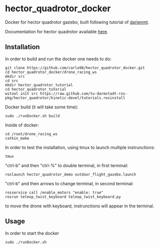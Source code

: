 # hector_quadrotor_docker
Docker for hector quadrotor gazebo, built following tutorial of [darienmt](https://darienmt.com/autonomous-flight/2018/10/20/flying-ros-and-hector.html).

Documentation for hector quadrotor available [here](http://wiki.ros.org/hector_quadrotor).

## Installation
In order to build and run the docker one needs to do:
```
git clone https://github.com/carlo98/hector_quadrotor_docker.git
cd hector_quadrotor_docker/drone_racing_ws
mkdir src
cd src
mkdir hector_quadrotor_tutorial
cd hector_quadrotor_tutorial 
wstool init src https://raw.github.com/tu-darmstadt-ros-pkg/hector_quadrotor/kinetic-devel/tutorials.rosinstall
```
Docker build (it will take some time):
```
sudo ./runDocker.sh build
```
Inside of docker:
```
cd /root/drone_racing_ws
catkin_make
```
In order to test the installation, using tmux to launch multiple instrunctions:
```
tmux
```
"ctrl-b" and then "ctrl-%" to double terminal, in first terminal:
```
roslaunch hector_quadrotor_demo outdoor_flight_gazebo.launch
```
"ctrl-b" and then arrows to change terminal, in second terminal:
```
rosservice call /enable_motors "enable: true"
rosrun teleop_twist_keyboard teleop_twist_keyboard.py
```
to move the drone with keyboard, instrunctions will appear in the terminal.

## Usage
In order to start the docker
```
sudo ./runDocker.sh
```

